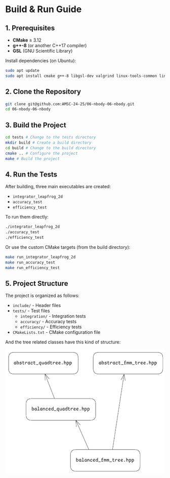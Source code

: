 # Build & Run Guide

## 1. Prerequisites

- **CMake** ≥ 3.12  
- **g++-8** (or another C++17 compiler)  
- **GSL** (GNU Scientific Library)

Install dependencies (on Ubuntu):

```sh
sudo apt update
sudo apt install cmake g++-8 libgsl-dev valgrind linux-tools-common linux-tools-generic
```

## 2. Clone the Repository

```sh
git clone git@github.com:AMSC-24-25/06-nbody-06-nbody.git
cd 06-nbody-06-nbody
```

## 3. Build the Project

```sh
cd tests # Change to the tests directory
mkdir build # Create a build directory
cd build # Change to the build directory
cmake .. # Configure the project
make # Build the project
```

## 4. Run the Tests

After building, three main executables are created:

- `integrator_leapfrog_2d`
- `accuracy_test`
- `efficiency_test`
  
To run them directly:

```sh
./integrator_leapfrog_2d
./accuracy_test
./efficiency_test
```

Or use the custom CMake targets (from the build directory):

```sh
make run_integrator_leapfrog_2d
make run_accuracy_test
make run_efficiency_test
```

## 5. Project Structure

The project is organized as follows:

- `include/` - Header files
- `tests/` - Test files
  - `integration/` - Integration tests
  - `accuracy/` - Accuracy tests
  - `efficiency/` - Efficiency tests
- `CMakeLists.txt` - CMake configuration file

And the tree related classes have this kind of structure:

![The Tree Files Relationship](tree.png)
